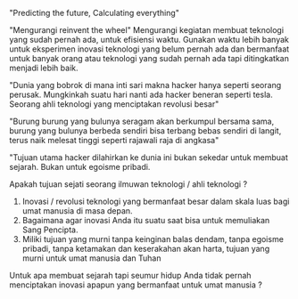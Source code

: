 "Predicting the future, Calculating everything"

"Mengurangi reinvent the wheel" 
Mengurangi kegiatan membuat teknologi yang sudah pernah ada, untuk efisiensi waktu. Gunakan waktu lebih banyak untuk eksperimen inovasi teknologi yang belum pernah ada dan bermanfaat untuk banyak orang atau teknologi yang sudah pernah ada tapi ditingkatkan menjadi lebih baik.

"Dunia yang bobrok di mana inti sari makna hacker hanya seperti seorang perusak. Mungkinkah suatu hari nanti ada hacker beneran seperti tesla. Seorang ahli teknologi yang menciptakan revolusi besar"

"Burung burung yang bulunya seragam akan berkumpul bersama sama, burung yang bulunya berbeda sendiri bisa terbang bebas sendiri di langit, terus naik melesat tinggi seperti rajawali raja di angkasa"

"Tujuan utama hacker dilahirkan ke dunia ini bukan sekedar untuk membuat sejarah. Bukan untuk egoisme pribadi.

Apakah tujuan sejati seorang ilmuwan teknologi / ahli teknologi ?

1. Inovasi / revolusi teknologi yang bermanfaat besar dalam skala luas bagi umat manusia di masa depan. 
2. Bagaimana agar inovasi Anda itu suatu saat bisa untuk memuliakan Sang Pencipta. 
3. Miliki tujuan yang murni tanpa keinginan balas dendam, tanpa egoisme pribadi, tanpa ketamakan dan keserakahan akan harta, tujuan yang murni untuk umat manusia dan Tuhan

Untuk apa membuat sejarah tapi seumur hidup Anda tidak pernah menciptakan inovasi apapun yang bermanfaat untuk umat manusia ?
